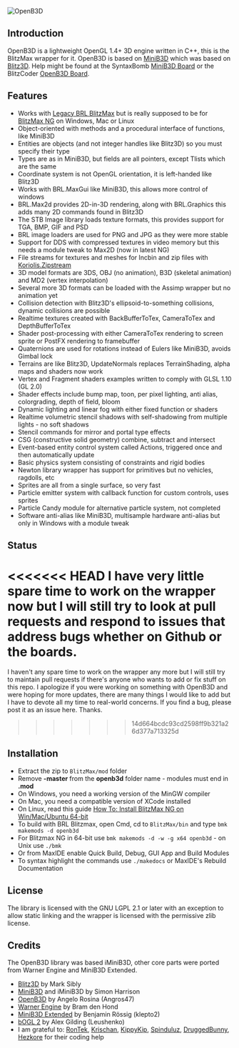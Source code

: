 
![OpenB3D](./media/openb3d_logo_512.png)

## Introduction
OpenB3D is a lightweight OpenGL 1.4+ 3D engine written in C++, this is the BlitzMax wrapper for it. OpenB3D is based on [MiniB3D](https://github.com/si-design/minib3d) which was based on [Blitz3D](https://github.com/blitz-research/blitz3d). Help might be found at the SyntaxBomb [MiniB3D Board](http://www.syntaxbomb.com/index.php/board,20.0.html) or the BlitzCoder [OpenB3D Board](https://www.blitzcoder.org/forum/topics.php?category=16).

## Features
* Works with [Legacy BRL BlitzMax](https://github.com/blitz-research/blitzmax) but is really supposed to be for [BlitzMax NG](https://github.com/bmx-ng/bmx-ng/releases) on Windows, Mac or Linux
* Object-oriented with methods and a procedural interface of functions, like MiniB3D
* Entities are objects (and not integer handles like Blitz3D) so you must specify their type
* Types are as in MiniB3D, but fields are all pointers, except Tlists which are the same
* Coordinate system is not OpenGL orientation, it is left-handed like Blitz3D
* Works with BRL.MaxGui like MiniB3D, this allows more control of windows
* BRL.Max2d provides 2D-in-3D rendering, along with BRL.Graphics this adds many 2D commands found in Blitz3D
* The STB Image library loads texture formats, this provides support for TGA, BMP, GIF and PSD
* BRL image loaders are used for PNG and JPG as they were more stable
* Support for DDS with compressed textures in video memory but this needs a module tweak to Max2D (now in latest NG)
* File streams for textures and meshes for Incbin and zip files with [Koriolis.Zipstream](https://github.com/maxmods/koriolis.mod)
* 3D model formats are 3DS, OBJ (no animation), B3D (skeletal animation) and MD2 (vertex interpolation)
* Several more 3D formats can be loaded with the Assimp wrapper but no animation yet
* Collision detection with Blitz3D's ellipsoid-to-something collisions, dynamic collisions are possible
* Realtime textures created with BackBufferToTex, CameraToTex and DepthBufferToTex
* Shader post-processing with either CameraToTex rendering to screen sprite or PostFX rendering to framebuffer
* Quaternions are used for rotations instead of Eulers like MiniB3D, avoids Gimbal lock
* Terrains are like Blitz3D, UpdateNormals replaces TerrainShading, alpha maps and shaders now work
* Vertex and Fragment shaders examples written to comply with GLSL 1.10 (GL 2.0)
* Shader effects include bump map, toon, per pixel lighting, anti alias, colorgrading, depth of field, bloom
* Dynamic lighting and linear fog with either fixed function or shaders
* Realtime volumetric stencil shadows with self-shadowing from multiple lights - no soft shadows
* Stencil commands for mirror and portal type effects
* CSG (constructive solid geometry) combine, subtract and intersect
* Event-based entity control system called Actions, triggered once and then automatically update
* Basic physics system consisting of constraints and rigid bodies
* Newton library wrapper has support for primitives but no vehicles, ragdolls, etc
* Sprites are all from a single surface, so very fast
* Particle emitter system with callback function for custom controls, uses sprites
* Particle Candy module for alternative particle system, not completed
* Software anti-alias like MiniB3D, multisample hardware anti-alias but only in Windows with a module tweak

## Status

<<<<<<< HEAD
I have very little spare time to work on the wrapper now but I will still try to look at pull requests and respond to issues that address bugs whether on Github or the boards.
=======
I haven't any spare time to work on the wrapper any more but I will still try to maintain pull requests if there's anyone who wants to add or fix stuff on this repo. I apologize if you were working on something with OpenB3D and were hoping for more updates, there are many things I would like to add but I have to devote all my time to real-world concerns. If you find a bug, please post it as an issue here. Thanks.
>>>>>>> 14d664bcdc93cd2598ff9b321a26d377a713325d

## Installation
* Extract the zip to `BlitzMax/mod` folder
* Remove **-master** from the **openb3d** folder name - modules must end in **.mod**
* On Windows, you need a working version of the MinGW compiler
* On Mac, you need a compatible version of XCode installed
* On Linux, read this guide [How To: Install BlitzMax NG on Win/Mac/Ubuntu 64-bit](https://www.syntaxbomb.com/index.php/topic,61.0.html)
* To build with BRL Blitzmax, open Cmd, cd to `BlitzMax/bin` and type `bmk makemods -d openb3d`
* For Blitzmax NG in 64-bit use `bmk makemods -d -w -g x64 openb3d` - on Unix use `./bmk`
* Or from MaxIDE enable Quick Build, Debug, GUI App and Build Modules
* To syntax highlight the commands use `./makedocs` or MaxIDE's Rebuild Documentation

## License
The library is licensed with the GNU LGPL 2.1 or later with an exception to allow static linking and the wrapper is licensed with the permissive zlib license.

## Credits
The OpenB3D library was based iMiniB3D, other core parts were ported from Warner Engine and MiniB3D Extended.

* [Blitz3D](https://github.com/blitz-research/blitz3d) by Mark Sibly
* [MiniB3D](https://github.com/si-design) and iMiniB3D by Simon Harrison
* [OpenB3D](https://sourceforge.net/projects/minib3d/) by Angelo Rosina (Angros47)
* [Warner Engine](https://code.google.com/archive/p/warner-engine/) by Bram den Hond
* [MiniB3D Extended](https://code.google.com/archive/p/minib3dextended/) by Benjamin Rössig (klepto2)
* [bOGL 2](https://github.com/Leushenko/bOGL-2) by Alex Gilding (Leushenko)
* I am grateful to: [RonTek](https://www.blitzcoder.org/forum/), [Krischan](https://github.com/Krischan74), [KippyKip](https://github.com/Kippykip), [Spinduluz](https://github.com/Spinduluz), [DruggedBunny](https://github.com/DruggedBunny), [Hezkore](https://bitbucket.org/Hezkore/) for their coding help

